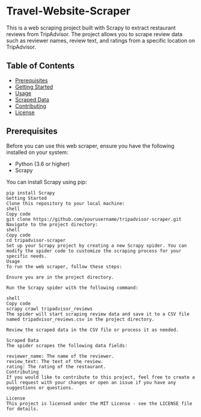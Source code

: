 # Travel-Website-Scraper

This is a web scraping project built with Scrapy to extract restaurant reviews from TripAdvisor. The project allows you to scrape review data such as reviewer names, review text, and ratings from a specific location on TripAdvisor.

## Table of Contents
- [Prerequisites](#prerequisites)
- [Getting Started](#getting-started)
- [Usage](#usage)
- [Scraped Data](#scraped-data)
- [Contributing](#contributing)
- [License](#license)

## Prerequisites

Before you can use this web scraper, ensure you have the following installed on your system:

- Python (3.6 or higher)
- Scrapy

You can install Scrapy using pip:

```shell
pip install Scrapy
Getting Started
Clone this repository to your local machine:
shell
Copy code
git clone https://github.com/yourusername/tripadvisor-scraper.git
Navigate to the project directory:
shell
Copy code
cd tripadvisor-scraper
Set up your Scrapy project by creating a new Scrapy spider. You can modify the spider code to customize the scraping process for your specific needs.
Usage
To run the web scraper, follow these steps:

Ensure you are in the project directory.

Run the Scrapy spider with the following command:

shell
Copy code
scrapy crawl tripadvisor_reviews
The spider will start scraping review data and save it to a CSV file named tripadvisor_reviews.csv in the project directory.

Review the scraped data in the CSV file or process it as needed.

Scraped Data
The spider scrapes the following data fields:

reviewer_name: The name of the reviewer.
review_text: The text of the review.
rating: The rating of the restaurant.
Contributing
If you would like to contribute to this project, feel free to create a pull request with your changes or open an issue if you have any suggestions or questions.

License
This project is licensed under the MIT License - see the LICENSE file for details.